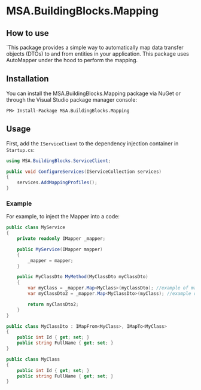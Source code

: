 # MSA.BuildingBlocks.Mapping

## How to use

`This package provides a simple way to automatically map data transfer objects (DTOs) to and from entities in your application. This package uses AutoMapper under the hood to perform the mapping.

## Installation

You can install the MSA.BuildingBlocks.Mapping package via NuGet or through the Visual Studio package manager console:

    PM> Install-Package MSA.BuildingBlocks.Mapping

## Usage

First, add the `IServiceClient` to the dependency injection container in `Startup.cs`:

```csharp
using MSA.BuildingBlocks.ServiceClient;

public void ConfigureServices(IServiceCollection services)
{
    services.AddMappingProfiles();
}
```

### Example

For example, to inject the Mapper into a code:

```csharp
public class MyService
{
    private readonly IMapper _mapper;

    public MyService(IMapper mapper)
    {
        _mapper = mapper;
    }

    public MyClassDto MyMethod(MyClassDto myClassDto)
    {
        var myClass = _mapper.Map<MyClass>(myClassDto); //example of mapping to MyClass
        var myClassDto2 = _mapper.Map<MyClassDto>(myClass); //example of mapping from MyClass        

        return myClassDto2;
    }
}

public class MyClassDto : IMapFrom<MyClass>, IMapTo<MyClass>
{
    public int Id { get; set; }
    public string FullName { get; set; }
}

public class MyClass
{
    public int Id { get; set; }
    public string FullName { get; set; }
}
```